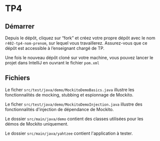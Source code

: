 # TP4

## Démarrer

Depuis le dépôt, cliquez sur “fork” et créez votre propre dépôt avec le
nom `r402-tp4-nom-prenom`, sur lequel vous travaillerez. Assurez-vous que
ce dépôt est accessible à l’enseignant chargé de TP.

Une fois le nouveau dépôt cloné sur votre machine, vous pouvez lancer
le projet dans IntelliJ en ouvrant le fichier `pom.xml`

## Fichiers

Le ficher `src/test/java/demo/MockitoDemoBasics.java` illustre les
fonctionnalités de mocking, stubbing et espionnage de Mockito.

Le ficher `src/test/java/demo/MockitoDemoInjection.java` illustre des
fonctionnalités d'injection de dépendance de Mockito.

Le dossier `src/main/java/demo` contient des classes utilisées pour
les démos de Mockito uniquement.

Le dossier `src/main/java/yahtzee` contient l'application à tester.
